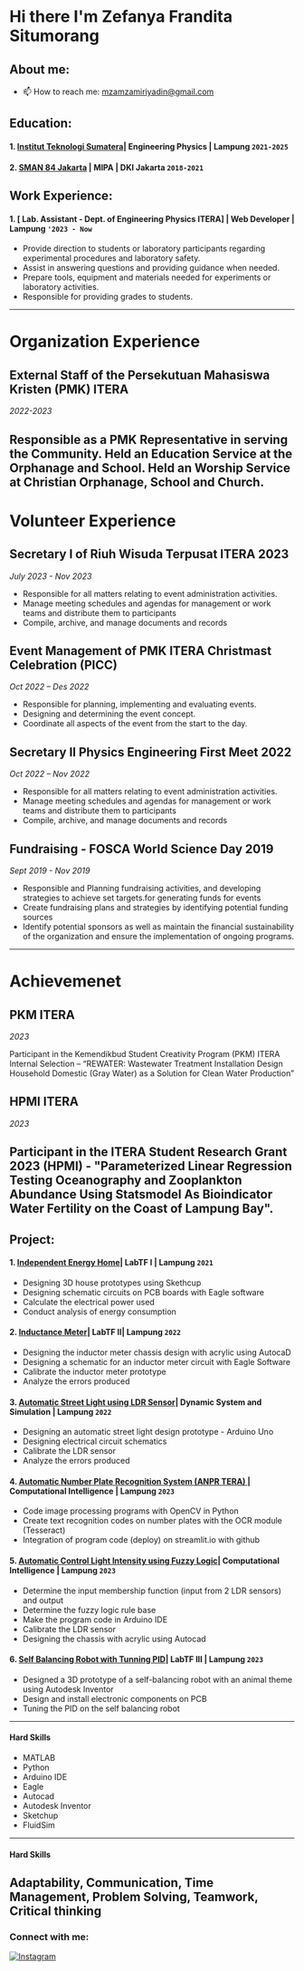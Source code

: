 # Hi there I'm Zefanya Frandita Situmorang
## About me:
- 📫 How to reach me: mzamzamiriyadin@gmail.com

## Education:

#### 1. [ Institut Teknologi Sumatera](https://www.itera.ac.id/)| Engineering Physics | Lampung `2021-2025`
#### 2. [SMAN 84 Jakarta](https://bit.ly/sman84jakarta) | MIPA | DKI Jakarta `2018-2021`

## Work Experience:
#### 1. [ Lab. Assistant - Dept. of Engineering Physics ITERA] | Web Developer  | Lampung `'2023 - Now`
   - Provide direction to students or laboratory participants regarding experimental procedures and laboratory safety.
   - Assist in answering questions and providing guidance when needed.
   - Prepare tools, equipment and materials needed for experiments or laboratory activities.
   - Responsible for providing grades to students.
---
# Organization Experience

## External Staff of the Persekutuan Mahasiswa Kristen (PMK) ITERA
*2022-2023*

Responsible as a PMK Representative in serving the Community.
Held an Education Service at the Orphanage and School.
Held an Worship Service at Christian Orphanage, School and Church.
---
# Volunteer Experience

## Secretary I of Riuh Wisuda Terpusat ITERA 2023
*July 2023 - Nov 2023*

- Responsible for all matters relating to event administration activities.
- Manage meeting schedules and agendas for management or work teams and distribute them to participants
- Compile, archive, and manage documents and records

## Event Management of PMK ITERA Christmast Celebration (PICC)
*Oct 2022 – Des 2022*

- Responsible for planning, implementing and evaluating events.
- Designing and determining the event concept.
- Coordinate all aspects of the event from the start to the day.

## Secretary II Physics Engineering First Meet 2022 
*Oct 2022 – Nov 2022*

- Responsible for all matters relating to event administration activities.
- Manage meeting schedules and agendas for management or work teams and distribute them to participants
- Compile, archive, and manage documents and records

## Fundraising - FOSCA World Science Day 2019 
*Sept 2019 - Nov 2019*

- Responsible and Planning fundraising activities, and developing strategies to achieve set targets.for generating funds for events
- Create fundraising plans and strategies by identifying potential funding sources
- Identify potential sponsors as well as maintain the financial sustainability of the organization and ensure the implementation of ongoing 
programs.

---
# Achievemenet
## PKM ITERA
*2023*

Participant in the Kemendikbud Student Creativity Program (PKM) ITERA Internal Selection – “REWATER: Wastewater 
Treatment Installation Design Household Domestic (Gray Water) as a Solution for Clean Water Production”

## HPMI ITERA
*2023*

Participant in the ITERA Student Research Grant 2023 (HPMI) - "Parameterized Linear Regression Testing Oceanography and 
Zooplankton Abundance Using Statsmodel As Bioindicator Water Fertility on the Coast of Lampung Bay". 
---
## Project:

#### 1. [ Independent Energy Home](https://www.itera.ac.id/)| LabTF I | Lampung `2021`
  - Designing 3D house prototypes using Skethcup
  - Designing schematic circuits on PCB boards with Eagle software
  - Calculate the electrical power used
  - Conduct analysis of energy consumption
#### 2. [ Inductance Meter](https://www.itera.ac.id/)| LabTF II| Lampung `2022`
  - Designing the inductor meter chassis design with acrylic using AutocaD
  - Designing a schematic for an inductor meter circuit with Eagle Software
  - Calibrate the inductor meter prototype
  - Analyze the errors produced
#### 3. [ Automatic Street Light using LDR Sensor](https://www.itera.ac.id/)| Dynamic System and Simulation | Lampung `2022`
  - Designing an automatic street light design prototype - Arduino Uno
  - Designing electrical circuit schematics
  - Calibrate the LDR sensor
  - Analyze the errors produced
#### 4. [Automatic Number Plate Recognition System (ANPR TERA) ](https://www.itera.ac.id/)| Computational Intelligence | Lampung `2023`
  - Code image processing programs with OpenCV in Python
  - Create text recognition codes on number plates with the OCR module (Tesseract)
  - Integration of program code (deploy) on streamlit.io with github
#### 5. [ Automatic Control Light Intensity using Fuzzy Logic](https://www.itera.ac.id/)| Computational Intelligence | Lampung `2023`
  - Determine the input membership function (input from 2 LDR sensors) and output
  - Determine the fuzzy logic rule base
  - Make the program code in Arduino IDE
  - Calibrate the LDR sensor
  - Designing the chassis with acrylic using Autocad
#### 6. [ Self Balancing Robot with Tunning PID](https://www.itera.ac.id/)| LabTF III | Lampung `2023`
  - Designed a 3D prototype of a self-balancing robot with an animal theme using Autodesk Inventor
  - Design and install electronic components on PCB
  - Tuning the PID on the self balancing robot
---
#### Hard Skills 
- MATLAB
- Python
- Arduino IDE
- Eagle
- Autocad
- Autodesk Inventor
- Sketchup
- FluidSim
---
#### Hard Skills 
Adaptability, Communication, Time Management, Problem Solving, Teamwork, Critical thinking
---
### Connect with me:
[![Instagram](https://img.shields.io/badge/Instagram-Follow-orange?style=for-the-badge&logo=instagram)](https://www.instagram.com/azmi_riyadin)







